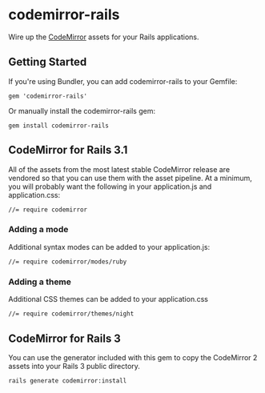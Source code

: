 # codemirror-rails

Wire up the [CodeMirror](http://codemirror.net/) assets for your Rails 
applications.

## Getting Started

If you're using Bundler, you can add codemirror-rails to your Gemfile:

    gem 'codemirror-rails'

Or manually install the codemirror-rails gem:

    gem install codemirror-rails


## CodeMirror for Rails 3.1

All of the assets from the most latest stable CodeMirror release are vendored
so that you can use them with the asset pipeline.  At a minimum, you will
probably want the following in your application.js and application.css:

    //= require codemirror

### Adding a mode

Additional syntax modes can be added to your application.js:

    //= require codemirror/modes/ruby

### Adding a theme

Additional CSS themes can be added to your application.css

    //= require codemirror/themes/night

## CodeMirror for Rails 3

You can use the generator included with this gem to copy the CodeMirror 2
assets into your Rails 3 public directory.

    rails generate codemirror:install
